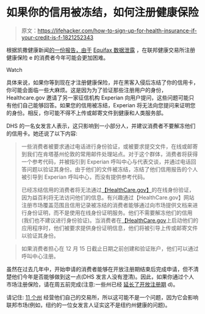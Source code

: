 # 如果你的信用被冻结，如何注册健康保险

> 原文：<https://lifehacker.com/how-to-sign-up-for-health-insurance-if-your-credit-is-f-1821252343>

根据凯撒健康新闻[的一份报告，由于](https://khn.org/news/consumers-who-froze-their-credit-reports-could-hit-a-glitch-enrolling-in-insurance/) [Equifax 数据泄露](https://twocents.lifehacker.com/one-of-your-equifax-hack-protections-expires-soon-1821184336) ，在联邦健康交易所注册健康保险 e 的消费者今年可能会更加困难。

Watch

具体来说，如果你等到现在才注册健康保险，并在黑客入侵后冻结了你的信用卡，你可能会面临一些大麻烦。这是因为为了验证那些注册用户的身份，Healthcare.gov 邀请了另一家征信机构 Experian 向用户提问，这些问题可能只有他们自己能够回答。如果您的信用被冻结，Experian 将无法向您提问来证明您的身份。相反，你可能不得不上传或邮寄文件到健康和人类服务部。

DHS 的一名女发言人表示，这只影响到一小部分人，并建议消费者不要解冻他们的信用卡。她还说了以下内容:

> 一些消费者被要求通过电话进行身份验证，或被要求提交文件，在线或邮寄到我们在肯塔基州伦敦的常用邮件处理站点。对于这个群体，消费者将获得一个参考代码，并被指引到 Experian 呼叫中心与代表交谈，并通过电话回答问题以验证其身份。由于他们的文件被冻结，冻结了他们信用报告的个人被引导到 Experian 呼叫中心，而没有提供参考代码。
> 
> 已经冻结信用的消费者将无法通过[【HealthCare.gov】](https://urldefense.proofpoint.com/v2/url?u=http-3A__HealthCare.gov&d=DwMFAg&c=RAhzPLrCAq19eJdrcQiUVEwFYoMRqGDAXQ_puw5tYjg&r=FqqTya-D6uhfl0qM1oDBCxoxn_XJrZmv5ipzuAvYWXQ&m=TuuFGeziHZREI3vJPlpJzD6ysw570WsrXkqaJ0NqEpY&s=Yt8JIHSTPe8fMvmxdwv_k6ZcRDoQRfvqahGCHSgbMwM&e=)的在线身份验证，因为益百利将无法访问他们的信息。有兴趣通过【HealthCare.gov】网站注册市场覆盖范围且信用记录被冻结的消费者能够通过向市场提供文档来进行身份证明，而不是使用在线身份证明服务。他们不需要解冻他们的信用(我们也不建议进行身份验证)。当消费者在[【HealthCare.gov](https://urldefense.proofpoint.com/v2/url?u=http-3A__HealthCare.gov&d=DwMFAg&c=RAhzPLrCAq19eJdrcQiUVEwFYoMRqGDAXQ_puw5tYjg&r=FqqTya-D6uhfl0qM1oDBCxoxn_XJrZmv5ipzuAvYWXQ&m=TuuFGeziHZREI3vJPlpJzD6ysw570WsrXkqaJ0NqEpY&s=Yt8JIHSTPe8fMvmxdwv_k6ZcRDoQRfvqahGCHSgbMwM&e=)上启动他们的应用程序时，他们被要求提供身份证明信息，他们将被引导上传或邮寄文件以验证其身份。

> 如果消费者担心在 12 月 15 日截止日期之前创建和验证账户，他们可以通过呼叫中心注册。

虽然在过去几年中，开始申请的消费者能够在开放注册期结束后完成申请，但不清楚他们今年是否能够做到这一点(DHS 发言人没有澄清)。因此，如果你通过个人市场注册保险，请在周五前完成(注意:一些州已经 [延长了开放注册期](https://resources.ehealthinsurance.com/affordable-care-act/2018-open-enrollment-period-extensions) d)。

请记住: [11 个州](http://www.commonwealthfund.org/interactives-and-data/maps-and-data/state-exchange-map) 经营他们自己的交易所，所以这可能不是一个问题，因为它会影响联邦市场(例如，纽约的一位女发言人证实这不是纽约州健康的问题)。